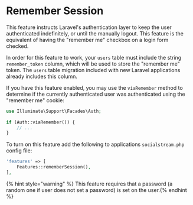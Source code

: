 # Remember Session

This feature instructs Laravel's authentication layer to keep the user authenticated indefinitely, or until the manually logout. This feature is the equivalent of having the "remember me" checkbox on a login form checked.

In order for this feature to work, your `users` table must include the string `remember_token` column, which will be used to store the "remember me" token. The `users` table migration included with new Laravel applications already includes this column.

If you have this feature enabled, you may use the `viaRemember` method to determine if the currently authenticated user was authenticated using the "remember me" cookie:

```php
use Illuminate\Support\Facades\Auth;
 
if (Auth::viaRemember()) {
    // ...
}
```

To turn on this feature add the following to applications `socialstream.php` config file:

```php
'features' => [
    Features::rememberSession(),
],
```

{% hint style="warning" %} This feature requires that a password (a random one if user does not set a password) is set on the user.{% endhint %}
